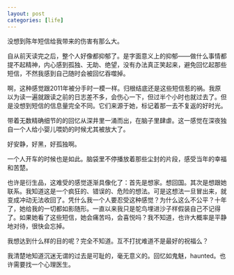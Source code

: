 ```yaml
---
layout: post
categories: [life]
---
```


没想到陈年短信给我带来的伤害有那么大。

自从前天读完之后，整个人好像都抑郁了。是字面意义上的抑郁——做什么事情都提不起精神，内心感到孤独、无助、绝望，没有办法真正笑起来，避免回忆起那些短信，不然我感到自己随时会被回忆吞噬掉。

啊，这种感觉跟2011年被分手时一模一样。归根结底还是这些短信惹的祸。我原以为读一遍就跟读之前的日志差不多，会伤心一下，但过半个小时也就过去了。但是没想到短信的信息量完全不同。它们来源于她，标记着那一去不复返的好时光。

带着无数精确细节的的回忆从深井里一涌而出，在脑子里肆虐。这一感觉在深夜独自一个人给小婴儿喂奶的时候尤其被放大了。

好安静，好黑，好孤独啊。

一个人开车的时候也是如此。脑袋里不停播放着那些尘封的片段，感受当年的幸福和苦楚。

也许是衍生品，这难受的感觉逐渐具像化了：首先是想家。想回国。其次是想跟她联系。我知道这是一个疯狂的、错误的、危险的想法。可是这想法一旦冒出来，就变成冲动无法收回了。凭什么我一个人要忍受这种感觉？为什么这么不公平？十年了，她给我的一切都如影随形。一直以来我只是鸵鸟埋进沙子样假装自己不记得了。如果她看了这些短信，她会痛苦吗，会喜悦吗？我不知道，也许大概率是平静地对待，很快会忘掉。

我想达到什么样的目的呢？完全不知道。互不打扰难道不是最好的祝福么？

我清楚地知道沉迷无谓的过去是可耻的，毫无意义的。回忆如鬼魅，haunted。也许需要找一个心理医生。